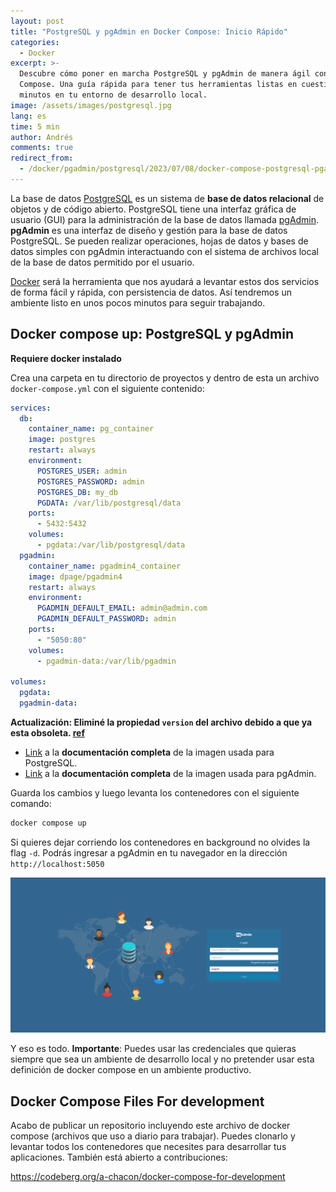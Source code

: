 ```yaml
---
layout: post
title: "PostgreSQL y pgAdmin en Docker Compose: Inicio Rápido"
categories:
  - Docker
excerpt: >-
  Descubre cómo poner en marcha PostgreSQL y pgAdmin de manera ágil con Docker
  Compose. Una guía rápida para tener tus herramientas listas en cuestión de
  minutos en tu entorno de desarrollo local.
image: /assets/images/postgresql.jpg
lang: es
time: 5 min
author: Andrés
comments: true
redirect_from:
  - /docker/pgadmin/postgresql/2023/07/08/docker-compose-postgresql-pgadmin.html
---
```


La base de datos [PostgreSQL](https://www.postgresql.org/) es un sistema de **base de datos relacional** de objetos y de código abierto. PostgreSQL tiene una interfaz gráfica de usuario (GUI) para la administración de la base de datos llamada [pgAdmin](https://www.pgadmin.org/). **pgAdmin** es una interfaz de diseño y gestión para la base de datos PostgreSQL. Se pueden realizar operaciones, hojas de datos y bases de datos simples con pgAdmin interactuando con el sistema de archivos local de la base de datos permitido por el usuario.

[Docker](https://www.docker.com) será la herramienta que nos ayudará a levantar estos dos servicios de forma fácil y rápida, con persistencia de datos. Así tendremos un ambiente listo en unos pocos minutos para seguir trabajando.

## Docker compose up: PostgreSQL y pgAdmin

**Requiere docker instalado**

Crea una carpeta en tu directorio de proyectos y dentro de esta un archivo `docker-compose.yml` con el siguiente contenido:

```yml
services:
  db:
    container_name: pg_container
    image: postgres
    restart: always
    environment:
      POSTGRES_USER: admin
      POSTGRES_PASSWORD: admin
      POSTGRES_DB: my_db
      PGDATA: /var/lib/postgresql/data
    ports:
      - 5432:5432
    volumes:
      - pgdata:/var/lib/postgresql/data
  pgadmin:
    container_name: pgadmin4_container
    image: dpage/pgadmin4
    restart: always
    environment:
      PGADMIN_DEFAULT_EMAIL: admin@admin.com
      PGADMIN_DEFAULT_PASSWORD: admin
    ports:
      - "5050:80"
    volumes:
      - pgadmin-data:/var/lib/pgadmin

volumes:
  pgdata:
  pgadmin-data:
```

**Actualización: Eliminé la propiedad `version` del archivo debido a que ya esta obsoleta. [ref](https://github.com/compose-spec/compose-spec/blob/master/spec.md#version-top-level-element-obsolete)**

- [Link](https://hub.docker.com/_/postgres/) a la **documentación completa** de la imagen usada para PostgreSQL.
- [Link](https://hub.docker.com/r/dpage/pgadmin4/) a la **documentación completa** de la imagen usada para pgAdmin.

Guarda los cambios y luego levanta los contenedores con el siguiente comando:

```bash
docker compose up
```

Si quieres dejar corriendo los contenedores en background no olvides la flag `-d`. Podrás ingresar a pgAdmin en tu navegador en la dirección `http://localhost:5050`

![página principal de pgAdmin](/assets/images/pgadmin.png)

Y eso es todo. **Importante**: Puedes usar las credenciales que quieras siempre que sea un ambiente de desarrollo local y no pretender usar esta definición de docker compose en un ambiente productivo.

## Docker Compose Files For development

Acabo de publicar un repositorio incluyendo este archivo de docker compose (archivos que uso a diario para trabajar). Puedes clonarlo y levantar todos los contenedores que necesites para desarrollar tus aplicaciones. También está abierto a contribuciones:

<https://codeberg.org/a-chacon/docker-compose-for-development>
